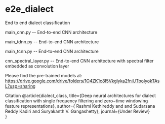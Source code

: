 # e2e_dialect
End to end dialect classification

main_cnn.py -- End-to-end CNN architecture 

main_tdnn.py -- End-to-end CNN architecture

main_tcnn.py -- End-to-end CNN architecture

cnn_spectral_layer.py --  End-to-end CNN architecture with spectral filter embedded as convolution layer

Please find the pre-trained models at:
https://drive.google.com/drive/folders/1O4ZK1c8I5Vkglyka2fniUTpolyokTAsL?usp=sharing


Citation
@article{dialect_class,
  title={Deep neural architectures for dialect classification with single frequency filtering and
zero−time windowing feature representations},
  author={
    Rashmi Kethireddy and
     and
    Sudarsana Reddy Kadiri and 
    Suryakanth V. Gangashetty},
  journal={Under Review}  
  }
